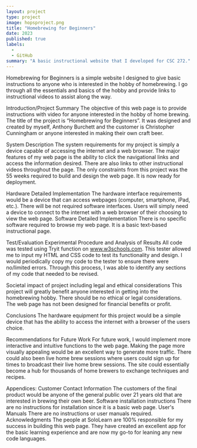 ```yaml
---
layout: project
type: project
image: hopsproject.png
title: "Homebrewing for Beginners"
date: 2023
published: true
labels:
  - 
  - GitHub
summary: "A basic instructional website that I developed for CSC 272."
---
```



Homebrewing for Beginners is a simple website I designed to give basic instructions to anyone who is interested in the hobby of homebrewing. I go through all the essentials and basics of the hobby and provide links to instructional videos to assist along the way.

Introduction/Project Summary
The objective of this web page is to provide instructions with video for anyone interested in the hobby of home brewing. The title of the project is “Homebrewing for Beginners”. It was designed and created by myself, Anthony Burchett and the customer is Christopher Cunningham or anyone interested in making their own craft beer.
 
System Description
The system requirements for my project is simply a device capable of accessing the internet and a web browser. The major features of my web page is the ability to click the navigational links and access the information desired. There are also links to other instructional videos throughout the page. The only constraints from this project was the 55 weeks required to build and design the web page. It is now ready for deployment.
 
Hardware Detailed Implementation
 The hardware interface requirements would be a device that can access webpages (computer, smartphone, iPad, etc.). There will be not required software interfaces. Users will simply need a device to connect to the internet with a web browser of their choosing to view the web page.
Software Detailed Implementation
There is no specific software required to browse my web page. It is a basic text-based instructional page.
 
Test/Evaluation Experimental Procedure and Analysis of Results
All code was tested using Tryit function on www.w3schools.com. This tester allowed me to input my HTML and CSS code to test its functionality and design. I would periodically copy my code to the tester to ensure there were no/limited errors. Through this process, I was able to identify any sections of my code that needed to be revised.

 
Societal impact of project including legal and ethical considerations 
This project will greatly benefit anyone interested in getting into the homebrewing hobby. There should be no ethical or legal considerations. The web page has not been designed for financial benefits or profit.
 
Conclusions
The hardware equipment for this project would be a simple device that has the ability to access the internet with a browser of the users choice.
 
Recommendations for Future Work 
For future work, I would implement more interactive and intuitive functions to the web page. Making the page more visually appealing would be an excellent way to generate more traffic. There could also been live home brew sessions where users could sign up for times to broadcast their live home brew sessions. The site could essentially become a hub for thousands of home brewers to exchange techniques and recipes.
 
Appendices:
Customer Contact Information
The customers of the final product would be anyone of the general public over 21 years old that are interested in brewing their own beer.
Software installation instructions 
There are no instructions for installation since it is a basic web page.
User's Manuals
There are no instructions or user manuals required.
Acknowledgments
The people at SoloLearn are 100% responsible for my success in building this web page. They have created an excellent app for the basic learning experience and are now my go-to for leaning any new code languages.
